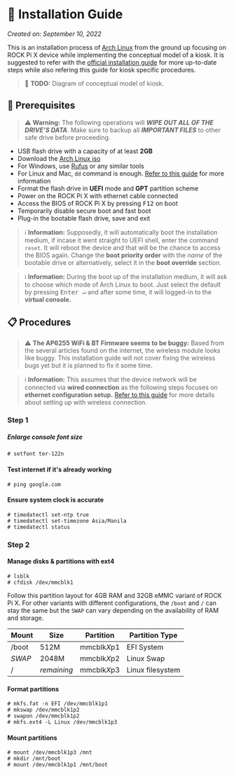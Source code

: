 # 🚀 Installation Guide

_Created on: September 10, 2022_

This is an installation process of [Arch Linux](https://archlinux.org/) from the ground up focusing on ROCK Pi X device while implementing the conceptual model of a kiosk. It is suggested to refer with the [official installation guide](https://wiki.archlinux.org/title/Installation_guide) for more up-to-date steps while also refering this guide for kiosk specific procedures.

> 🔲 **TODO:** Diagram of conceptual model of kiosk.

## 📙 Prerequisites

> ⚠ **Warning:** The following operations will **_WIPE OUT ALL OF THE DRIVE’S DATA_**. Make sure to backup all **_IMPORTANT FILES_** to other safe drive before proceeding.

- USB flash drive with a capacity of at least **2GB**
- Download the [Arch Linux iso](https://archlinux.org/download/)
- For Windows, use [Rufus](https://rufus.ie/en/) or any similar tools
- For Linux and Mac, `dd` command is enough. [Refer to this guide](https://wiki.archlinux.org/title/USB_flash_installation_medium#:~:text=using%20dd:) for more information
- Format the flash drive in **UEFI** mode and **GPT** partition scheme
- Power on the ROCK Pi X with ethernet cable connected
- Access the BIOS of ROCK Pi X by pressing <kbd>F12</kbd> on boot
- Temporarily disable secure boot and fast boot
- Plug-in the bootable flash drive, save and exit

> ℹ **Information:** Supposedly, it will automatically boot the installation medium, if incase it went straight to UEFI shell, enter the command `reset`. It will reboot the device and that will be the chance to access the BIOS again. Change the **boot priority order** with the _name_ of the bootable drive or alternatively, select it in the **boot override** section.

> ℹ **Information:** During the boot up of the installation medium, it will ask to choose which mode of Arch Linux to boot. Just select the default by pressing <kbd>Enter ↵</kbd> and after some time, it will logged-in to the **virtual console.**

## 📋 Procedures

> ⚠ **The AP6255 WiFi & BT Firmware seems to be buggy:** Based from the several articles found on the internet, the wireless module looks like buggy. This installation guide will not cover fixing the wireless bugs yet but it is planned to fix it some time.

> ℹ **Information:** This assumes that the device network will be connected via **wired connection** as the following steps focuses on **ethernet configuration setup.** [Refer to this guide](https://wiki.archlinux.org/title/Network_configuration/Wireless) for more details about setting up with wireless connection.

### Step 1

##### Enlarge console font size
```console
# setfont ter-122n
```

#### Test internet if it's already working
```console
# ping google.com
```

#### Ensure system clock is accurate
```console
# timedatectl set-ntp true
# timedatectl set-timezone Asia/Manila
# timedatectl status
```

### Step 2

#### Manage disks & partitions with ext4
```console
# lsblk
# cfdisk /dev/mmcblk1
```

Follow this partition layout for 4GB RAM and 32GB eMMC variant of ROCK Pi X. For other variants with different configurations, the `/boot` and `/` can stay the same but the `SWAP` can vary depending on the availability of RAM and storage.

| Mount   | Size        | Partition          | Partition Type   |
| ------- | ----------- | ------------------ |----------------- |
| /boot   | 512M        | mmcblk<em>X</em>p1 | EFI System       |
| _SWAP_  | 2048M       | mmcblk<em>X</em>p2 | Linux Swap       |
| /       | _remaining_ | mmcblk<em>X</em>p3 | Linux filesystem |

#### Format partitions
```console
# mkfs.fat -n EFI /dev/mmcblk1p1
# mkswap /dev/mmcblk1p2
# swapon /dev/mmcblk1p2
# mkfs.ext4 -L Linux /dev/mmcblk1p3
```

#### Mount partitions
```console
# mount /dev/mmcblk1p3 /mnt
# mkdir /mnt/boot
# mount /dev/mmcblk1p1 /mnt/boot
```